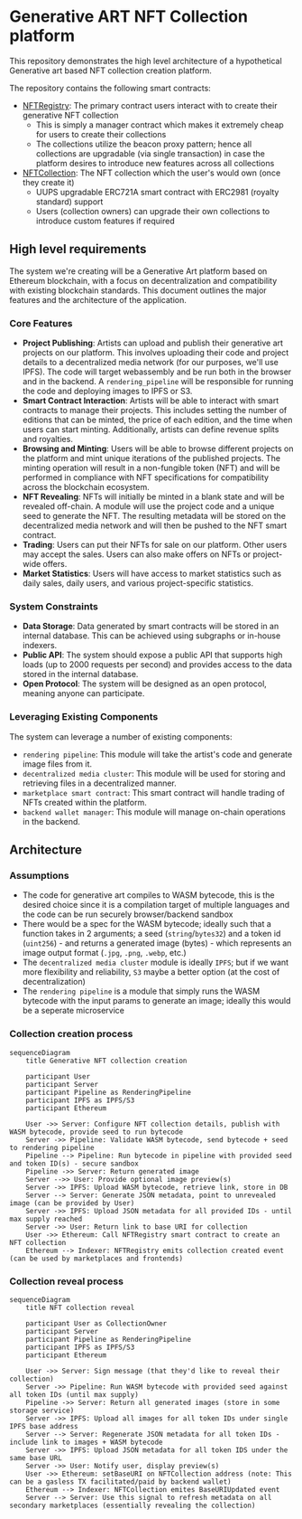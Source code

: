 # Generative ART NFT Collection platform

This repository demonstrates the high level architecture of a hypothetical Generative art based NFT collection creation platform.

The repository contains the following smart contracts:

- [NFTRegistry](./src/NFTRegistry.sol): The primary contract users interact with to create their generative NFT collection
    - This is simply a manager contract which makes it extremely cheap for users to create their collections
    - The collections utilize the beacon proxy pattern; hence all collections are upgradable (via single transaction) in case the platform desires to introduce new features across all collections
- [NFTCollection](./src/NFTCollection.sol): The NFT collection which the user's would own (once they create it)
    - UUPS upgradable ERC721A smart contract with ERC2981 (royalty standard) support
    - Users (collection owners) can upgrade their own collections to introduce custom features if required

## High level requirements

The system we're creating will be a Generative Art platform based on Ethereum blockchain, with a focus on decentralization and compatibility with existing blockchain standards. This document outlines the major features and the architecture of the application. 

### Core Features

- **Project Publishing**: Artists can upload and publish their generative art projects on our platform. This involves uploading their code and project details to a decentralized media network (for our purposes, we'll use IPFS). The code will target webassembly and be run both in the browser and in the backend. A `rendering_pipeline` will be responsible for running the code and deploying images to IPFS or S3.
- **Smart Contract Interaction**: Artists will be able to interact with smart contracts to manage their projects. This includes setting the number of editions that can be minted, the price of each edition, and the time when users can start minting. Additionally, artists can define revenue splits and royalties.
- **Browsing and Minting**: Users will be able to browse different projects on the platform and mint unique iterations of the published projects. The minting operation will result in a non-fungible token (NFT) and will be performed in compliance with NFT specifications for compatibility across the blockchain ecosystem.
- **NFT Revealing**: NFTs will initially be minted in a blank state and will be revealed off-chain. A module will use the project code and a unique seed to generate the NFT. The resulting metadata will be stored on the decentralized media network and will then be pushed to the NFT smart contract.
- **Trading**: Users can put their NFTs for sale on our platform. Other users may accept the sales. Users can also make offers on NFTs or project-wide offers.
- **Market Statistics**: Users will have access to market statistics such as daily sales, daily users, and various project-specific statistics.

### System Constraints
- **Data Storage**: Data generated by smart contracts will be stored in an internal database. This can be achieved using subgraphs or in-house indexers.
- **Public API**: The system should expose a public API that supports high loads (up to 2000 requests per second) and provides access to the data stored in the internal database.
- **Open Protocol**: The system will be designed as an open protocol, meaning anyone can participate.

### Leveraging Existing Components

The system can leverage a number of existing components:

- `rendering pipeline`: This module will take the artist's code and generate image files from it.
- `decentralized media cluster`: This module will be used for storing and retrieving files in a decentralized manner.
- `marketplace smart contract`: This smart contract will handle trading of NFTs created within the platform.
- `backend wallet manager`: This module will manage on-chain operations in the backend.

## Architecture

### Assumptions

- The code for generative art compiles to WASM bytecode, this is the desired choice since it is a compilation target of multiple languages and the code can be run securely browser/backend sandbox
- There would be a spec for the WASM bytecode; ideally such that a function takes in 2 arguments; a seed (`string`/`bytes32`) and a token id (`uint256`) - and returns a generated image (bytes) - which represents an image output format (`.jpg`, `.png`, `.webp`, etc.)
- The `decentralized media cluster` module is ideally `IPFS`; but if we want more flexibility and reliability, `S3` maybe a better option (at the cost of decentralization)
- The `rendering pipeline` is a module that simply runs the WASM bytecode with the input params to generate an image; ideally this would be a seperate microservice

### Collection creation process

```mermaid
sequenceDiagram
    title Generative NFT collection creation

    participant User
    participant Server
    participant Pipeline as RenderingPipeline
    participant IPFS as IPFS/S3
    participant Ethereum

    User ->> Server: Configure NFT collection details, publish with WASM bytecode, provide seed to run bytecode
    Server ->> Pipeline: Validate WASM bytecode, send bytecode + seed to rendering pipeline
    Pipeline --> Pipeline: Run bytecode in pipeline with provided seed and token ID(s) - secure sandbox
    Pipeline ->> Server: Return generated image
    Server -->> User: Provide optional image preview(s)
    Server ->> IPFS: Upload WASM bytecode, retrieve link, store in DB
    Server --> Server: Generate JSON metadata, point to unrevealed image (can be provided by User)
    Server ->> IPFS: Upload JSON metadata for all provided IDs - until max supply reached
    Server ->> User: Return link to base URI for collection
    User ->> Ethereum: Call NFTRegistry smart contract to create an NFT collection
    Ethereum --> Indexer: NFTRegistry emits collection created event (can be used by marketplaces and frontends)
```

### Collection reveal process

```mermaid
sequenceDiagram
    title NFT collection reveal

    participant User as CollectionOwner
    participant Server
    participant Pipeline as RenderingPipeline
    participant IPFS as IPFS/S3
    participant Ethereum

    User ->> Server: Sign message (that they'd like to reveal their collection)
    Server ->> Pipeline: Run WASM bytecode with provided seed against all token IDs (until max supply)
    Pipeline ->> Server: Return all generated images (store in some storage service)
    Server ->> IPFS: Upload all images for all token IDs under single IPFS base address
    Server --> Server: Regenerate JSON metadata for all token IDs - include link to images + WASM bytecode
    Server ->> IPFS: Upload JSON metadata for all token IDS under the same base URL
    Server ->> User: Notify user, display preview(s)
    User ->> Ethereum: setBaseURI on NFTCollection address (note: This can be a gasless TX facilitated/paid by backend wallet)
    Ethereum --> Indexer: NFTCollection emites BaseURIUpdated event
    Server --> Server: Use this signal to refresh metadata on all secondary marketplaces (essentially revealing the collection)
````

